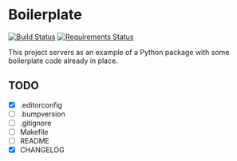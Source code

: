 Boilerplate
===========

[![Build Status](https://travis-ci.org/ateliedocodigo/python-module-boilerplate.svg?branch=master)](https://travis-ci.org/ateliedocodigo/python-module-boilerplate)
[![Requirements Status](https://requires.io/github/ateliedocodigo/python-module-boilerplate/requirements.svg?branch=master)](https://requires.io/github/ateliedocodigo/python-module-boilerplate/requirements/?branch=master)

This project servers as an example of a Python package with some boilerplate
code already in place.

TODO
----

* [x] .editorconfig
* [ ] .bumpversion
* [ ] .gitignore
* [ ] Makefile
* [ ] README
* [x] CHANGELOG
